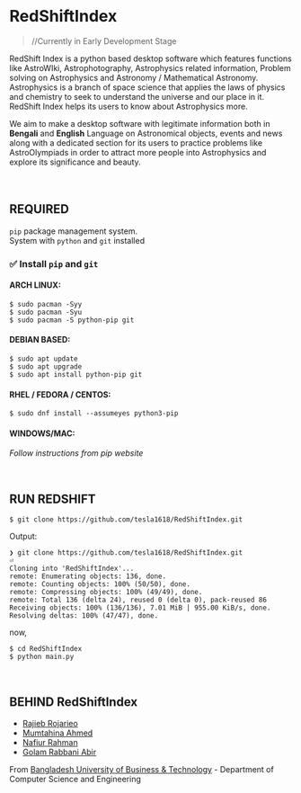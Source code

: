 <br/>

# RedShiftIndex

>//Currently in Early Development Stage

RedShift Index is a python based desktop software which features functions like AstroWIki, Astrophotography, Astrophysics related information, Problem solving on Astrophysics and Astronomy / Mathematical Astronomy. Astrophysics is a branch of space science that applies the laws of physics and chemistry to seek to understand the universe and our place in it. RedShift Index helps its users to know about Astrophysics more.

We aim to make a desktop software with legitimate information both in **Bengali** and **English** Language on Astronomical objects, events and news along with a dedicated section for its users to practice problems like AstroOlympiads in order to attract more people into Astrophysics and explore its significance and beauty.
<br/><br/><br/>
## REQUIRED

`pip` package management system. <br/>
System with `python` and `git` installed


### ✅ Install `pip` and `git`

#### ARCH LINUX:
```
$ sudo pacman -Syy
$ sudo pacman -Syu
$ sudo pacman -S python-pip git
```

#### DEBIAN BASED:
```
$ sudo apt update
$ sudo apt upgrade
$ sudo apt install python-pip git
```

#### RHEL / FEDORA / CENTOS:
```
$ sudo dnf install --assumeyes python3-pip
```

#### WINDOWS/MAC:

_Follow instructions from pip website_

<br>

## RUN REDSHIFT


```
$ git clone https://github.com/tesla1618/RedShiftIndex.git
```
Output:
```
❯ git clone https://github.com/tesla1618/RedShiftIndex.git                    ⏎
Cloning into 'RedShiftIndex'...
remote: Enumerating objects: 136, done.
remote: Counting objects: 100% (50/50), done.
remote: Compressing objects: 100% (49/49), done.
remote: Total 136 (delta 24), reused 0 (delta 0), pack-reused 86
Receiving objects: 100% (136/136), 7.01 MiB | 955.00 KiB/s, done.
Resolving deltas: 100% (47/47), done.

```
now,
```
$ cd RedShiftIndex
$ python main.py
```
<br/>

## BEHIND RedShiftIndex

- [Rajieb Rojarieo](https://github.com/tesla1618)
- [Mumtahina Ahmed](https://github.com/remesis)
- [Nafiur Rahman](https://github.com/Nafiur01)
- [Golam Rabbani Abir](https://github.com/Abir0606)


From [Bangladesh University of Business & Technology](https://bubt.edu.bd) - Department of Computer Science and Engineering
